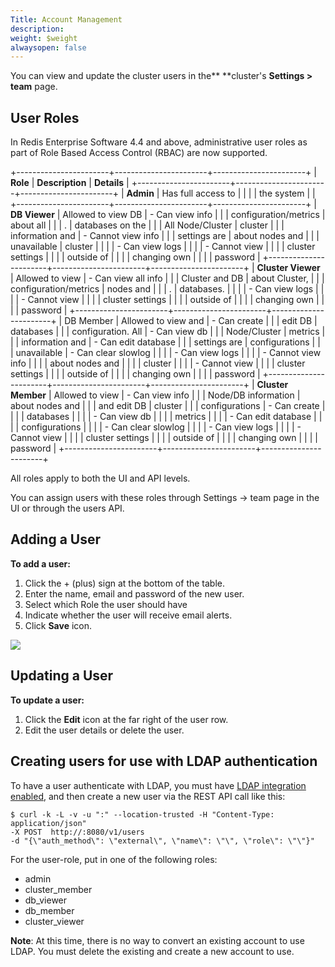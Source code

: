 ```yaml
---
Title: Account Management
description: 
weight: $weight
alwaysopen: false
---
```

You can view and update the cluster users in the** **cluster's
**Settings \> team** page.

User Roles
----------

In Redis Enterprise Software 4.4 and above, administrative user roles as
part of Role Based Access Control (RBAC) are now supported.

+-----------------------+-----------------------+-----------------------+
| **Role**              | **Description**       | **Details**           |
+-----------------------+-----------------------+-----------------------+
| **Admin**             | Has full access to    |                       |
|                       | the system            |                       |
+-----------------------+-----------------------+-----------------------+
| **DB Viewer**         | Allowed to view DB    | -   Can view info     |
|                       | configuration/metrics |     about all         |
|                       | .                     |     databases on the  |
|                       | All Node/Cluster      |     cluster           |
|                       | information and       | -   Cannot view info  |
|                       | settings are          |     about nodes and   |
|                       | unavailable           |     cluster           |
|                       |                       | -   Can view logs     |
|                       |                       | -   Cannot view       |
|                       |                       |     cluster settings  |
|                       |                       |     outside of        |
|                       |                       |     changing own      |
|                       |                       |     password          |
+-----------------------+-----------------------+-----------------------+
| **Cluster Viewer**    | Allowed to view       | -   Can view all info |
|                       | Cluster and DB        |     about Cluster,    |
|                       | configuration/metrics |     nodes and         |
|                       | .                     |     databases.        |
|                       |                       | -   Can view logs     |
|                       |                       | -   Cannot view       |
|                       |                       |     cluster settings  |
|                       |                       |     outside of        |
|                       |                       |     changing own      |
|                       |                       |     password          |
+-----------------------+-----------------------+-----------------------+
| DB Member             | Allowed to view and   | -   Can create        |
|                       | edit DB               |     databases         |
|                       | configuration. All    | -   Can view db       |
|                       | Node/Cluster          |     metrics           |
|                       | information and       | -   Can edit database |
|                       | settings are          |     configurations    |
|                       | unavailable           | -   Can clear slowlog |
|                       |                       | -   Can view logs     |
|                       |                       | -   Cannot view info  |
|                       |                       |     about nodes and   |
|                       |                       |     cluster           |
|                       |                       | -   Cannot view       |
|                       |                       |     cluster settings  |
|                       |                       |     outside of        |
|                       |                       |     changing own      |
|                       |                       |     password          |
+-----------------------+-----------------------+-----------------------+
| **Cluster Member**    | Allowed to view       | -   Can view info     |
|                       | Node/DB information   |     about nodes and   |
|                       | and edit DB           |     cluster           |
|                       | configurations        | -   Can create        |
|                       |                       |     databases         |
|                       |                       | -   Can view db       |
|                       |                       |     metrics           |
|                       |                       | -   Can edit database |
|                       |                       |     configurations    |
|                       |                       | -   Can clear slowlog |
|                       |                       | -   Can view logs     |
|                       |                       | -   Cannot view       |
|                       |                       |     cluster settings  |
|                       |                       |     outside of        |
|                       |                       |     changing own      |
|                       |                       |     password          |
+-----------------------+-----------------------+-----------------------+

All roles apply to both the UI and API levels.

You can assign users with these roles through Settings -\> team page in
the UI or through the users API.

Adding a User
-------------

**To add a user:**

1.  Click the + (plus) sign at the bottom of the table.
2.  Enter the name, email and password of the new user.
3.  Select which Role the user should have
4.  Indicate whether the user will receive email alerts.
5.  Click **Save** icon.

![](/images/rs/useradd-300x101.png)

Updating a User
---------------

**To update a user:**

1.  Click the **Edit** icon at the far right of the user row.
2.  Edit the user details or delete the user.

Creating users for use with LDAP authentication
-----------------------------------------------

To have a user authenticate with LDAP, you must have [LDAP integration
enabled](/redis-enterprise-documentation/administering/cluster-operations/settings/ldap-integration/),
and then create a new user via the REST API call like this:

``` {style="border: 2px solid #ddd; background-color: #333; color: #fff; padding: 10px; -webkit-font-smoothing: auto;"}
$ curl -k -L -v -u ":" --location-trusted -H "Content-Type: application/json" 
-X POST  http://:8080/v1/users 
-d "{\"auth_method\": \"external\", \"name\": \"\", \"role\": \"\"}"
```

For the user-role, put in one of the following roles:

-   admin
-   cluster\_member
-   db\_viewer
-   db\_member
-   cluster\_viewer

**Note**: At this time, there is no way to convert an existing account
to use LDAP. You must delete the existing and create a new account to
use.
